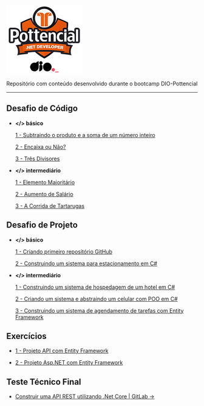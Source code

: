 [![Logo.png](https://github.com/fgandraf/dio-bootcamp-pottencial/blob/main/Assets/Logo.png)](https://web.dio.me/)

Repositório com conteúdo desenvolvido durante o bootcamp DIO-Pottencial

---


## Desafio de Código

- **</> básico**
  
  [1 - Subtraindo o produto e a soma de um número inteiro](https://github.com/fgandraf/dio-bootcamp-pottencial/tree/main/Desafio_de_Codigo/Basico1)
  
  [2 - Encaixa ou Não?](https://github.com/fgandraf/dio-bootcamp-pottencial/tree/main/Desafio_de_Codigo/Basico2)
  
  [3 - Três Divisores](https://github.com/fgandraf/dio-bootcamp-pottencial/tree/main/Desafio_de_Codigo/Basico3)

- **</> intermediário**
  
  [1 - Elemento Majoritário](https://github.com/fgandraf/dio-bootcamp-pottencial/tree/main/Desafio_de_Codigo/Intermediario1)
  
  [2 - Aumento de Salário](https://github.com/fgandraf/dio-bootcamp-pottencial/tree/main/Desafio_de_Codigo/Intermediario2)
  
  [3 - A Corrida de Tartarugas](https://github.com/fgandraf/dio-bootcamp-pottencial/tree/main/Desafio_de_Codigo/Intermediario3)

## Desafio de Projeto

- **</> básico**
  
  [1 - Criando primeiro repositório GitHub](https://github.com/fgandraf/dio-bootcamp-pottencial/tree/main/Desafio_de_Projeto/Desafio-GitHub)
  
  [2 - Construindo um sistema para estacionamento em C#](https://github.com/fgandraf/dio-bootcamp-pottencial/tree/main/Desafio_de_Projeto/Desafio-Fundamento)

- **</> intermediário**
  
  [1 - Construindo um sistema de hospedagem de um hotel em C#](https://github.com/fgandraf/dio-bootcamp-pottencial/tree/main/Desafio_de_Projeto/Desafio-Hospedagem)
  
  [2 - Criando um sistema e abstraindo um celular com POO em C#](https://github.com/fgandraf/dio-bootcamp-pottencial/tree/main/Desafio_de_Projeto/Desafio-POO)
  
  [3 - Construindo um sistema de agendamento de tarefas com Entity Framework](https://github.com/fgandraf/dio-bootcamp-pottencial/tree/main/Desafio_de_Projeto/Desafio-API)
 

## Exercícios

  - [1 - Projeto API com Entity Framework](https://github.com/fgandraf/dio-bootcamp-pottencial/tree/main/Exercicios/Exercicio_EF)

  - [2 - Projeto Asp.NET com Entity Framework](https://github.com/fgandraf/dio-bootcamp-pottencial/tree/main/Exercicios/Exercicio_ASP)

## Teste Técnico Final

  - [Construir uma API REST utilizando .Net Core | GitLab →](https://gitlab.com/fgandraf/tech-test-payment-api)

